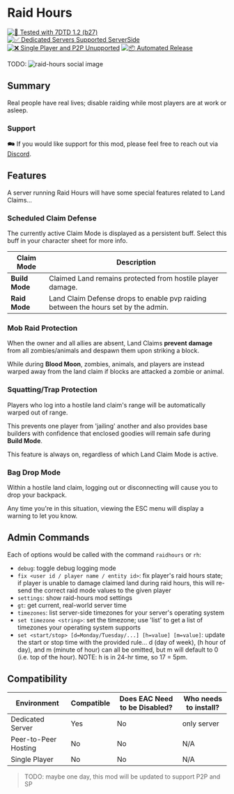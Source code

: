 # Raid Hours

[![🧪 Tested with 7DTD 1.2 (b27)](https://img.shields.io/badge/🧪%20Tested%20with-7DTD%201.2%20(b27)-blue.svg)](https://7daystodie.com/)
[![✅ Dedicated Servers Supported ServerSide](https://img.shields.io/badge/✅%20Dedicated%20Servers-Supported%20Serverside-blue.svg)](https://7daystodie.com/)
[![❌ Single Player and P2P Unupported](https://img.shields.io/badge/❌%20Single%20Player%20and%20P2P-Unsupported-red.svg)](https://7daystodie.com/)
[![📦 Automated Release](https://github.com/jonathan-robertson/raid-hours/actions/workflows/release.yml/badge.svg)](https://github.com/jonathan-robertson/raid-hours/actions/workflows/release.yml)

TODO: ![raid-hours social image](https://raw.githubusercontent.com/jonathan-robertson/raid-hours/media/raid-hours-logo-social.jpg)

## Summary

Real people have real lives; disable raiding while most players are at work or asleep.

### Support

🗪 If you would like support for this mod, please feel free to reach out via [Discord](https://discord.gg/tRJHSB9Uk7).

## Features

A server running Raid Hours will have some special features related to Land Claims...

### Scheduled Claim Defense

The currently active Claim Mode is displayed as a persistent buff. Select this buff in your character sheet for more info.

| Claim Mode     | Description                                                                        |
| -------------- | ---------------------------------------------------------------------------------- |
| **Build Mode** | Claimed Land remains protected from hostile player damage.                         |
| **Raid Mode**  | Land Claim Defense drops to enable pvp raiding between the hours set by the admin. |

### Mob Raid Protection

When the owner and all allies are absent, Land Claims **prevent damage** from all zombies/animals and despawn them upon striking a block.

While during **Blood Moon**, zombies, animals, and players are instead warped away from the land claim if blocks are attacked a zombie or animal.

### Squatting/Trap Protection

Players who log into a hostile land claim's range will be automatically warped out of range.

This prevents one player from 'jailing' another and also provides base builders with confidence that enclosed goodies will remain safe during **Build Mode**.

This feature is always on, regardless of which Land Claim Mode is active.

### Bag Drop Mode

Within a hostile land claim, logging out or disconnecting will cause you to drop your backpack.

Any time you're in this situation, viewing the ESC menu will display a warning to let you know.

## Admin Commands

Each of options would be called with the command `raidhours` or `rh`:

- `debug`: toggle debug logging mode
- `fix <user id / player name / entity id>`: fix player's raid hours state; if player is unable to damage claimed land during raid hours, this will re-send the correct raid mode values to the given player
- `settings`: show raid-hours mod settings
- `gt`: get current, real-world server time
- `timezones`: list server-side timezones for your server's operating system
- `set timezone <string>`: set the timezone; use 'list' to get a list of timezones your operating system supports
- `set <start/stop> [d=Monday/Tuesday/...] [h=value] [m=value]`: update the start or stop time with the provided rule... d (day of week), (h hour of day), and m (minute of hour) can all be omitted, but m will default to 0 (i.e. top of the hour). NOTE: h is in 24-hr time, so 17 = 5pm.

## Compatibility

| Environment          | Compatible | Does EAC Need to be Disabled? | Who needs to install? |
| -------------------- | ---------- | ----------------------------- | --------------------- |
| Dedicated Server     | Yes        | No                            | only server           |
| Peer-to-Peer Hosting | No         | No                            | N/A                   |
| Single Player        | No         | No                            | N/A                   |

> TODO: maybe one day, this mod will be updated to support P2P and SP
